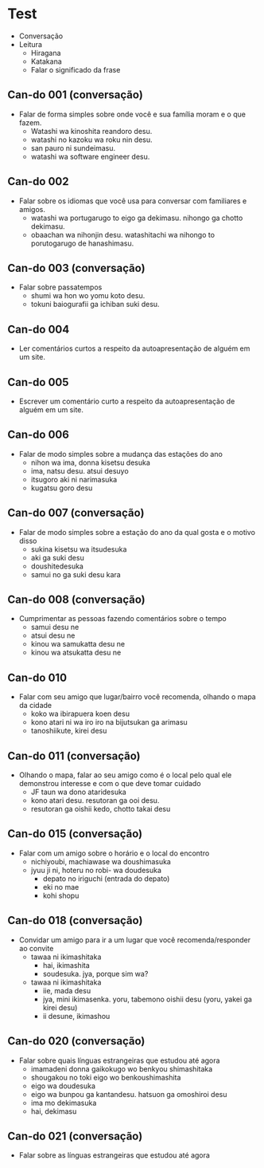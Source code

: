 # Test

- Conversação
- Leitura
  - Hiragana
  - Katakana
  - Falar o significado da frase

## Can-do 001 (conversação)

- Falar de forma simples sobre onde você e sua família moram e o que fazem.
  - Watashi wa kinoshita reandoro desu. 
  - watashi no kazoku wa roku nin desu.
  - san pauro ni sundeimasu.
  - watashi wa software engineer desu.

## Can-do 002

- Falar sobre os idiomas que você usa para conversar com familiares e amigos.
  - watashi wa portugarugo to eigo ga dekimasu. nihongo ga chotto dekimasu.
  - obaachan wa nihonjin desu. watashitachi wa nihongo to porutogarugo de hanashimasu.

## Can-do 003 (conversação)

- Falar sobre passatempos
  - shumi wa hon wo yomu koto desu.
  - tokuni baiogurafii ga ichiban suki desu.

## Can-do 004

- Ler comentários curtos a respeito da autoapresentação de alguém em um site.

## Can-do 005

- Escrever um comentário curto a respeito da autoapresentação de alguém em um site.

## Can-do 006

- Falar de modo simples sobre a mudança das estações do ano
  - nihon wa ima, donna kisetsu desuka
  - ima, natsu desu. atsui desuyo
  - itsugoro aki ni narimasuka
  - kugatsu goro desu

## Can-do 007 (conversação)

- Falar de modo simples sobre a estação do ano da qual gosta e o motivo disso
  - sukina kisetsu wa itsudesuka
  - aki ga suki desu
  - doushitedesuka
  - samui no ga suki desu kara

## Can-do 008 (conversação)

- Cumprimentar as pessoas fazendo comentários sobre o tempo
  - samui desu ne
  - atsui desu ne
  - kinou wa samukatta desu ne
  - kinou wa atsukatta desu ne

## Can-do 010

- Falar com seu amigo que lugar/bairro você recomenda, olhando o mapa da cidade
  - koko wa ibirapuera koen desu
  - kono atari ni wa iro iro na bijutsukan ga arimasu
  - tanoshiikute, kirei desu

## Can-do 011 (conversação)

- Olhando o mapa, falar ao seu amigo como é o local pelo qual ele demonstrou interesse e com o que deve tomar cuidado
  - JF taun wa dono ataridesuka
  - kono atari desu. resutoran ga ooi desu.
  - resutoran ga oishii kedo, chotto takai desu

## Can-do 015 (conversação)

- Falar com um amigo sobre o horário e o local do encontro
  - nichiyoubi, machiawase wa doushimasuka
  - jyuu ji ni, hoteru no robi- wa doudesuka
    - depato no iriguchi (entrada do depato)
    - eki no mae
    - kohi shopu

## Can-do 018 (conversação)

- Convidar um amigo para ir a um lugar que você recomenda/responder ao convite
  - tawaa ni ikimashitaka
    - hai, ikimashita
    - soudesuka. jya, porque sim wa?
  - tawaa ni ikimashitaka
    - iie, mada desu
    - jya, mini ikimasenka. yoru, tabemono oishii desu (yoru, yakei ga kirei desu)
    - ii desune, ikimashou

## Can-do 020 (conversação)

- Falar sobre quais línguas estrangeiras que estudou até agora
  - imamadeni donna gaikokugo wo benkyou shimashitaka
  - shougakou no toki eigo wo benkoushimashita
  - eigo wa doudesuka
  - eigo wa bunpou ga kantandesu. hatsuon ga omoshiroi desu
  - ima mo dekimasuka
  - hai, dekimasu

## Can-do 021 (conversação)

- Falar sobre as línguas estrangeiras que estudou até agora
